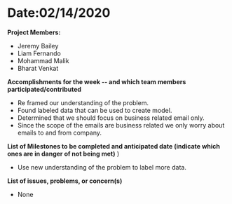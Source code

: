 # Date:02/14/2020

__Project Members:__  
- Jeremy Bailey  
- Liam Fernando   
- Mohammad Malik   
- Bharat Venkat  

__Accomplishments for the week -- and which team members participated/contributed__
- Re framed  our understanding of the problem. 
- Found labeled data that can be used to create model. 
- Determined that we should focus on business related email only. 
- Since the scope of the emails are business related we only worry about emails to and from company. 


__List of Milestones to be completed and anticipated date (indicate which ones are in danger of not being met)__ )   
- Use new understanding of the problem to label more data.

__List of issues, problems, or concern(s)__  
- None
